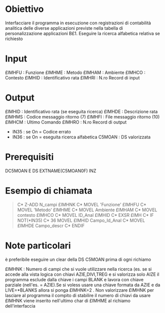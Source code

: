 # Obiettivo
Interfacciare il programma in esecuzione con registrazioni di contabilità analitica delle diverse applicazioni previste nella tabella di personalizzazione applicazioni B£1.
Eseguire la ricerca alfabetica relativa se richiesto

# Input
£IMHFU :  Funzione
£IMHME :  Metodo
£IMHAM :  Ambiente
£IMHCO :  Contesto
£IMHID :  Identificativo rata
£IMHRI :  N.ro Record di input

# Output

£IMHID :  Identificativo rata (se eseguita ricerca)
£IMHDE :  Descrizione rata
£IMHMS :  Codice messaggio ritorno (7)
£IMHFI :  File messaggio ritorno (10)
£IMHCM :  Ultimo Comando
£IMHRO :  N.ro Record di output
- IN35  :  se On = Codice errato
- IN36  :  se On = eseguita ricerca alfabetica
C5MOAN :  DS valorizzata

# Prerequisiti
DC5MOAN         E DS                  EXTNAME(C5MOAN0F) INZ


# Esempio di chiamata
> C\*                  Z-ADD     N_campi       £IMHNK
 C\*                  MOVEL     'Funzione'    £IMHFU
 C\*                  MOVEL     'Metodo'      £IMHME
 C\*                  MOVEL     Ambiente      £IMHAM
 C\*                  MOVEL     contesto      £IMHCO
 C\*                  MOVEL     ID_Anal       £IMHID
 C\*                  EXSR      £IMH
 C\*                  IF        NOT(\*IN35)
 C\*  36              MOVEL     £IMHID        Campo_Id_Anal
 C\*                  MOVEL     £IMHDE        Campo_descr
 C\*                  ENDIF


# Note particolari
è preferibile eseguire un clear della DS C5MOAN prima di ogni richiamo

£IMHNK :  Numero di campi che si vuole utilizzare nella ricerca (es. se si accede alla vista logica con chiavi AZIE,DIVI,TREG  e si valorizza solo AIZE il programma esclude dalla chiave i campi BLANK e lavora con chiave parziale (nell'es. = AZIE).Se si voless usare una chiave formata da AZIE e da LIVE=\*BLANKS allora si ponga £IMHNK=2 . Non valorizzare £IMHNK per lasciare al programma il compito di stabilire il numero di chiavi da usare £IMHNK viene inserito nell'ultimo char di £IMHME al richiamo dell'interfaccia
